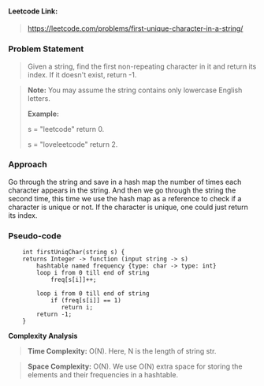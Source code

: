 #### Leetcode Link: 

> https://leetcode.com/problems/first-unique-character-in-a-string/

### Problem Statement

> Given a string, find the first non-repeating character in it and return its index. If it doesn't exist, return -1.

> **Note:** You may assume the string contains only lowercase English letters.
>
> **Example:**
>
> s = "leetcode"
> return 0.
> 
> s = "loveleetcode"
> return 2.

### Approach

Go through the string and save in a hash map the number of times each character appears in the string. 
And then we go through the string the second time, this time we use the hash map as a reference to check if a character is unique or not.
If the character is unique, one could just return its index. 

### Pseudo-code

```
    int firstUniqChar(string s) {
    returns Integer -> function (input string -> s)
        hashtable named frequency {type: char -> type: int}
        loop i from 0 till end of string
            freq[s[i]]++;
        
        loop i from 0 till end of string
            if (freq[s[i]] == 1)
               return i; 
        return -1;
    }
```

**Complexity Analysis**

> **Time Complexity:** O(N). Here, N is the length of string str. 

> **Space Complexity:** O(N). We use O(N) extra space for storing the elements and their frequencies in a hashtable.



